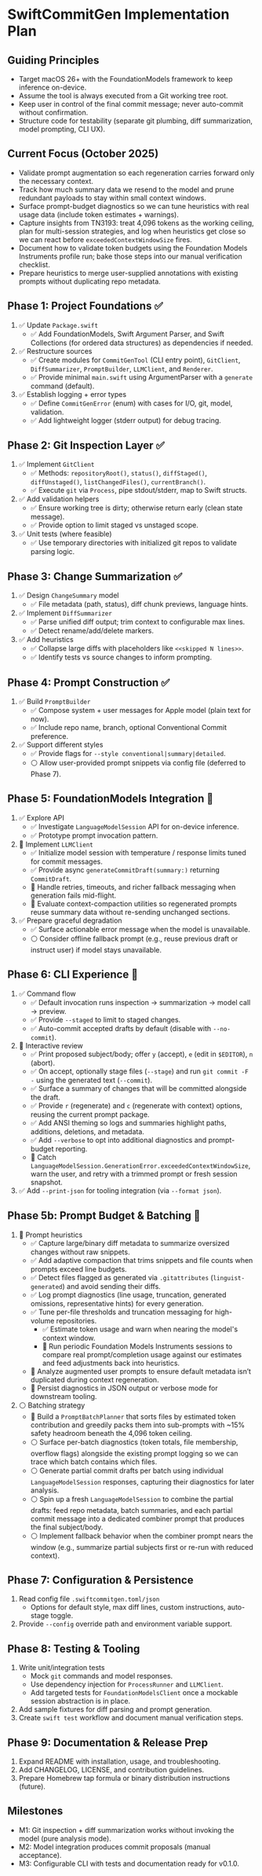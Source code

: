 SwiftCommitGen Implementation Plan
=================================

Guiding Principles
------------------
- Target macOS 26+ with the FoundationModels framework to keep inference on-device.
- Assume the tool is always executed from a Git working tree root.
- Keep user in control of the final commit message; never auto-commit without confirmation.
- Structure code for testability (separate git plumbing, diff summarization, model prompting, CLI UX).

Current Focus (October 2025)
----------------------------
- Validate prompt augmentation so each regeneration carries forward only the necessary context.
- Track how much summary data we resend to the model and prune redundant payloads to stay within small context windows.
- Surface prompt-budget diagnostics so we can tune heuristics with real usage data (include token estimates + warnings).
- Capture insights from TN3193: treat 4,096 tokens as the working ceiling, plan for multi-session strategies, and log when heuristics get close so we can react before `exceededContextWindowSize` fires.
- Document how to validate token budgets using the Foundation Models Instruments profile run; bake those steps into our manual verification checklist.
- Prepare heuristics to merge user-supplied annotations with existing prompts without duplicating repo metadata.

Phase 1: Project Foundations ✅
------------------------------
1. ✅ Update `Package.swift`
   - ✅ Add FoundationModels, Swift Argument Parser, and Swift Collections (for ordered data structures) as dependencies if needed.
2. ✅ Restructure sources
   - ✅ Create modules for `CommitGenTool` (CLI entry point), `GitClient`, `DiffSummarizer`, `PromptBuilder`, `LLMClient`, and `Renderer`.
   - ✅ Provide minimal `main.swift` using ArgumentParser with a `generate` command (default).
3. ✅ Establish logging + error types
   - ✅ Define `CommitGenError` (enum) with cases for I/O, git, model, validation.
   - ✅ Add lightweight logger (stderr output) for debug tracing.

Phase 2: Git Inspection Layer ✅
-------------------------------
1. ✅ Implement `GitClient`
   - ✅ Methods: `repositoryRoot()`, `status()`, `diffStaged()`, `diffUnstaged()`, `listChangedFiles()`, `currentBranch()`.
   - ✅ Execute `git` via `Process`, pipe stdout/stderr, map to Swift structs.
2. ✅ Add validation helpers
   - ✅ Ensure working tree is dirty; otherwise return early (clean state message).
   - ✅ Provide option to limit staged vs unstaged scope.
3. ✅ Unit tests (where feasible)
   - ✅ Use temporary directories with initialized git repos to validate parsing logic.

Phase 3: Change Summarization ✅
-------------------------------
1. ✅ Design `ChangeSummary` model
   - ✅ File metadata (path, status), diff chunk previews, language hints.
2. ✅ Implement `DiffSummarizer`
   - ✅ Parse unified diff output; trim context to configurable max lines.
   - ✅ Detect rename/add/delete markers.
3. ✅ Add heuristics
   - ✅ Collapse large diffs with placeholders like `<<skipped N lines>>`.
   - ✅ Identify tests vs source changes to inform prompting.

Phase 4: Prompt Construction ✅
------------------------------
1. ✅ Build `PromptBuilder`
   - ✅ Compose system + user messages for Apple model (plain text for now).
   - ✅ Include repo name, branch, optional Conventional Commit preference.
2. ✅ Support different styles
   - ✅ Provide flags for `--style conventional|summary|detailed`.
   - ⚪ Allow user-provided prompt snippets via config file (deferred to Phase 7).

Phase 5: FoundationModels Integration 🔄
---------------------------------------
1. ✅ Explore API
   - ✅ Investigate `LanguageModelSession` API for on-device inference.
   - ✅ Prototype prompt invocation pattern.
2. 🔄 Implement `LLMClient`
   - ✅ Initialize model session with temperature / response limits tuned for commit messages.
   - ✅ Provide async `generateCommitDraft(summary:)` returning `CommitDraft`.
   - 🔄 Handle retries, timeouts, and richer fallback messaging when generation fails mid-flight.
   - 🔄 Evaluate context-compaction utilities so regenerated prompts reuse summary data without re-sending unchanged sections.
3. ✅ Prepare graceful degradation
   - ✅ Surface actionable error message when the model is unavailable.
   - ⚪ Consider offline fallback prompt (e.g., reuse previous draft or instruct user) if model stays unavailable.

Phase 6: CLI Experience 🔄
-------------------------
1. ✅ Command flow
   - ✅ Default invocation runs inspection → summarization → model call → preview.
   - ✅ Provide `--staged` to limit to staged changes.
   - ✅ Auto-commit accepted drafts by default (disable with `--no-commit`).
2. 🔄 Interactive review
   - ✅ Print proposed subject/body; offer `y` (accept), `e` (edit in `$EDITOR`), `n` (abort).
   - ✅ On accept, optionally stage files (`--stage`) and run `git commit -F -` using the generated text (`--commit`).
   - ✅ Surface a summary of changes that will be committed alongside the draft.
   - ✅ Provide `r` (regenerate) and `c` (regenerate with context) options, reusing the current prompt package.
   - ✅ Add ANSI theming so logs and summaries highlight paths, additions, deletions, and metadata.
   - ✅ Add `--verbose` to opt into additional diagnostics and prompt-budget reporting.
   - 🔄 Catch `LanguageModelSession.GenerationError.exceededContextWindowSize`, warn the user, and retry with a trimmed prompt or fresh session snapshot.
3. ✅ Add `--print-json` for tooling integration (via `--format json`).

Phase 5b: Prompt Budget & Batching 🚧
-----------------------------------
1. 🔄 Prompt heuristics
   - ✅ Capture large/binary diff metadata to summarize oversized changes without raw snippets.
   - ✅ Add adaptive compaction that trims snippets and file counts when prompts exceed line budgets.
   - ✅ Detect files flagged as generated via `.gitattributes` (`linguist-generated`) and avoid sending their diffs.
   - ✅ Log prompt diagnostics (line usage, truncation, generated omissions, representative hints) for every generation.
   - ✅ Tune per-file thresholds and truncation messaging for high-volume repositories.
      - ✅ Estimate token usage and warn when nearing the model's context window.
      - 🔄 Run periodic Foundation Models Instruments sessions to compare real prompt/completion usage against our estimates and feed adjustments back into heuristics.
   - 🔄 Analyze augmented user prompts to ensure default metadata isn’t duplicated during context regeneration.
   - 🔄 Persist diagnostics in JSON output or verbose mode for downstream tooling.
2. ⚪ Batching strategy
   - 🔄 Build a `PromptBatchPlanner` that sorts files by estimated token contribution and greedily packs them into sub-prompts with ~15% safety headroom beneath the 4,096 token ceiling.
   - ⚪ Surface per-batch diagnostics (token totals, file membership, overflow flags) alongside the existing prompt logging so we can trace which batch contains which files.
   - ⚪ Generate partial commit drafts per batch using individual `LanguageModelSession` responses, capturing their diagnostics for later analysis.
   - ⚪ Spin up a fresh `LanguageModelSession` to combine the partial drafts: feed repo metadata, batch summaries, and each partial commit message into a dedicated combiner prompt that produces the final subject/body.
   - ⚪ Implement fallback behavior when the combiner prompt nears the window (e.g., summarize partial subjects first or re-run with reduced context).

Phase 7: Configuration & Persistence
------------------------------------
1. Read config file `.swiftcommitgen.toml/json`
   - Options for default style, max diff lines, custom instructions, auto-stage toggle.
2. Provide `--config` override path and environment variable support.

Phase 8: Testing & Tooling
--------------------------
1. Write unit/integration tests
   - Mock `git` commands and model responses.
   - Use dependency injection for `ProcessRunner` and `LLMClient`.
   - Add targeted tests for `FoundationModelsClient` once a mockable session abstraction is in place.
2. Add sample fixtures for diff parsing and prompt generation.
3. Create `swift test` workflow and document manual verification steps.

Phase 9: Documentation & Release Prep
-------------------------------------
1. Expand README with installation, usage, and troubleshooting.
2. Add CHANGELOG, LICENSE, and contribution guidelines.
3. Prepare Homebrew tap formula or binary distribution instructions (future).

Milestones
----------
- M1: Git inspection + diff summarization works without invoking the model (pure analysis mode).
- M2: Model integration produces commit proposals (manual acceptance).
- M3: Configurable CLI with tests and documentation ready for v0.1.0.
